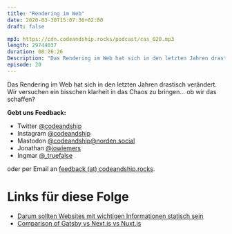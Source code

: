 ```yaml
---
title: "Rendering im Web"
date: 2020-03-30T15:07:36+02:00
draft: false

mp3: https://cdn.codeandship.rocks/podcast/cas_020.mp3
length: 29744037
duration: 00:26:26
Description: "Das Rendering im Web hat sich in den letzten Jahren drastisch verändert. Wir versuchen ein bisschen klarheit in das Chaos zu bringen... ob wir das schaffen?"
episode: 20
---
```



Das Rendering im Web hat sich in den letzten Jahren drastisch verändert. Wir versuchen ein bisschen klarheit in das Chaos zu bringen... ob wir das schaffen?


**Gebt uns Feedback:**

- Twitter [@codeandship][1]
- Instagram [@codeandship][6]
- Mastodon [@codeandship@norden.social][5]
- Jonathan [@jowiemers][2]
- Ingmar [@_truefalse][3]
 
oder per Email an [feedback (at) codeandship.rocks][4].

[1]: https://twitter.com/codeandship
[2]: https://twitter.com/jowiemers
[3]: https://twitter.com/_truefalse
[4]: mailto:feedback@codeandship.rocks
[5]: https://norden.social/users/codeandship
[6]: https://www.instagram.com/codeandship/

# Links für diese Folge

- [Darum sollten Websites mit wichtigen Informationen statisch sein](https://t3n.de/news/krisenmodus-sollten-websites-1266878/)
- [Comparison of Gatsby vs Next.js vs Nuxt.js](https://www.gatsbyjs.org/features/jamstack/gatsby-vs-nextjs-vs-nuxtjs) 